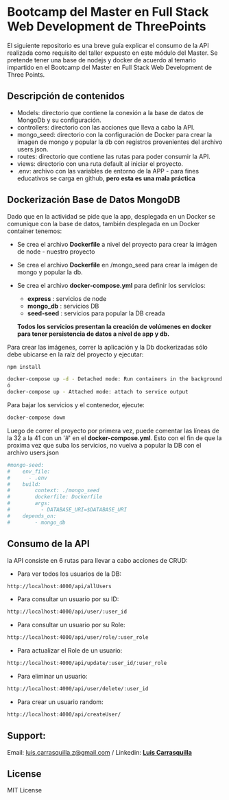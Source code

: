 # Bootcamp del Master en Full Stack Web Development de ThreePoints

El siguiente repositorio es una breve guía explicar el consumo de la API realizada como requisito del taller expuesto en este módulo del Master.
Se pretende tener una base de nodejs y docker de acuerdo al temario impartido en el Bootcamp del Master en Full Stack Web Development de Three Points.

## Descripción de contenidos

* Models: directorio que contiene la conexión a la base de datos de MongoDb y su configuración.
* controllers: directorio con las acciones que lleva a cabo la API.
* mongo_seed: directorio con la configuración de Docker para crear la imagen de mongo y popular la db con registros provenientes 
  del archivo users.json.
* routes: directorio que contiene las rutas para poder consumir la API.
* views: directorio con una ruta default al iniciar el proyecto.
* .env: archivo con las variables de entorno de la APP - para fines educativos se carga en github, **pero esta es una mala práctica**

## Dockerización Base de Datos MongoDB

Dado que en la actividad se pide que la app, desplegada en un Docker se comunique con la base de datos, también desplegada en un Docker container tenemos:

* Se crea el archivo **Dockerfile** a nivel del proyecto para crear la imágen de node - nuestro proyecto
* Se crea el archivo **Dockerfile** en /mongo_seed para crear la imágen de mongo y popular la db.
* Se crea el archivo **docker-compose.yml** para definir los servicios:
    - **express** : servicios de node
    - **mongo_db** : servicios DB
    - **seed-seed** : servicios para popular la DB creada
    
    **Todos los servicios presentan la creación de volúmenes en docker para tener persistencia de datos a nivel de app y db.**

Para crear las imágenes, correr la aplicación y la Db dockerizadas sólo debe ubicarse en la raíz del proyecto y ejecutar:
```bash
npm install

docker-compose up -d - Detached mode: Run containers in the background
ó
docker-compose up - Attached mode: attach to service output
```

Para bajar los servicios y el contenedor, ejecute:
```bash
docker-compose down
```

Luego de correr el proyecto por primera vez, puede comentar las líneas de la 32 a la 41 con un '#' en el **docker-compose.yml**.
Esto con el fin de que la proxima vez que suba los servicios, no vuelva a popular la DB con el archivo users.json
```bash
#mongo-seed:
#    env_file:
#      - .env
#    build:
#        context: ./mongo_seed
#        dockerfile: Dockerfile
#        args:
#          - DATABASE_URI=$DATABASE_URI
#    depends_on:
#        - mongo_db
```

## Consumo de la API

la API consiste en 6 rutas para llevar a cabo acciones de CRUD:

* Para ver todos los usuarios de la DB:
```bash
http://localhost:4000/api/allUsers
```

* Para consultar un usuario por su ID:
```bash
http://localhost:4000/api/user/:user_id
```

* Para consultar un usuario por su Role:
```bash
http://localhost:4000/api/user/role/:user_role
```

* Para actualizar el Role de un usuario:
```bash
http://localhost:4000/api/update/:user_id/:user_role
```

* Para eliminar un usuario:
```bash
http://localhost:4000/api/user/delete/:user_id
```

* Para crear un usuario random:
```bash
http://localhost:4000/api/createUser/
```

## Support:
Email: <luis.carrasquilla.z@gmail.com> / 
Linkedin: **[Luis Carrasquilla](https://www.linkedin.com/in/luis-carrasquilla/)** 


## License
MIT License




